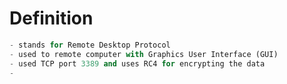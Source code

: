 
# Definition
```python
- stands for Remote Desktop Protocol
- used to remote computer with Graphics User Interface (GUI)
- used TCP port 3389 and uses RC4 for encrypting the data
- 
```































